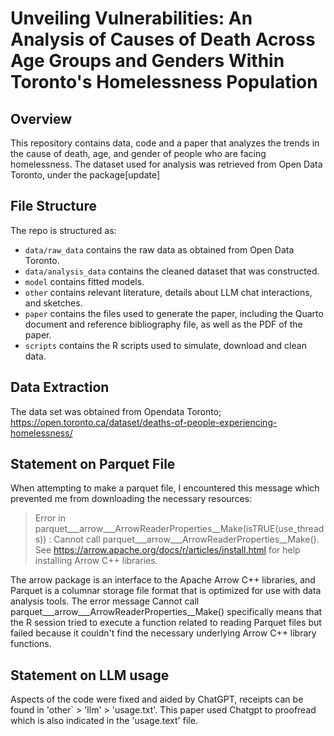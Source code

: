 # Unveiling Vulnerabilities: An Analysis of Causes of Death Across Age Groups and Genders Within Toronto's Homelessness Population

## Overview

This repository contains data, code and a paper that analyzes the trends in the cause of death, age, and gender of people who are facing homelessness. The dataset used for analysis was retrieved from Open Data Toronto, under the package[update]

## File Structure

The repo is structured as:

-   `data/raw_data` contains the raw data as obtained from Open Data Toronto.
-   `data/analysis_data` contains the cleaned dataset that was constructed.
-   `model` contains fitted models. 
-   `other` contains relevant literature, details about LLM chat interactions, and sketches.
-   `paper` contains the files used to generate the paper, including the Quarto document and reference bibliography file, as well as the PDF of the paper. 
-   `scripts` contains the R scripts used to simulate, download and clean data.

## Data Extraction
The data set was obtained from Opendata Toronto; https://open.toronto.ca/dataset/deaths-of-people-experiencing-homelessness/

## Statement on Parquet File
When attempting to make a parquet file, I encountered this message which prevented me from downloading the necessary resources:

 > Error in parquet___arrow___ArrowReaderProperties__Make(isTRUE(use_threads)) : Cannot call parquet___arrow___ArrowReaderProperties__Make(). See https://arrow.apache.org/docs/r/articles/install.html for help installing Arrow C++ libraries.

The arrow package is an interface to the Apache Arrow C++ libraries, and Parquet is a columnar storage file format that is optimized for use with data analysis tools. The error message Cannot call parquet___arrow___ArrowReaderProperties__Make() specifically means that the R session tried to execute a function related to reading Parquet files but failed because it couldn't find the necessary underlying Arrow C++ library functions.


## Statement on LLM usage
Aspects of the code were fixed and aided by ChatGPT, receipts can be found in 'other` > 'llm' > 'usage.txt'. This paper used Chatgpt to proofread which is also indicated in the 'usage.text' file.
